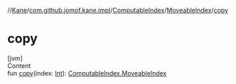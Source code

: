 //[Kane](../../../index.md)/[com.github.jomof.kane.impl](../../index.md)/[ComputableIndex](../index.md)/[MoveableIndex](index.md)/[copy](copy.md)



# copy  
[jvm]  
Content  
fun [copy](copy.md)(index: [Int](https://kotlinlang.org/api/latest/jvm/stdlib/kotlin/-int/index.html)): [ComputableIndex.MoveableIndex](index.md)  



